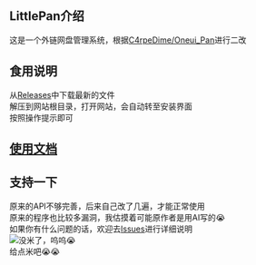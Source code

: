 ## LittlePan介绍
这是一个外链网盘管理系统，根据[C4rpeDime/Oneui_Pan](https://github.com/C4rpeDime/Oneui_Pan)进行二改
## 食用说明
从[Releases](https://github.com/FirgtZhong/LittlePan/releases)中下载最新的文件<br>
解压到网站根目录，打开网站，会自动转至安装界面<br>
按照操作提示即可<br>
## [使用文档](https://littlepan.netlify.app/)
## 支持一下
原来的API不够完善，后来自己改了几遍，才能正常使用<br>
原来的程序也比较多漏洞，我估摸着可能原作者是用AI写的😭<br>
如果你有什么问题的话，欢迎去[Issues](https://github.com/FirgtZhong/LittlePan/issues)进行详细说明<br>
![没米了，呜呜😭](https://firgt.eu.org/images/wechatpay.png)<br>
给点米吧😭😭
